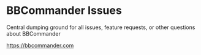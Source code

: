 # BBCommander Issues #

Central dumping ground for all issues, feature requests, or other questions about BBCommander

https://bbcommander.com
